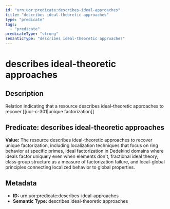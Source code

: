 ```yaml
---
id: "urn:uor:predicate:describes-ideal-approaches"
title: "describes ideal-theoretic approaches"
type: "predicate"
tags:
  - "predicate"
predicateType: "strong"
semanticType: "describes ideal-theoretic approaches"
---
```


# describes ideal-theoretic approaches

## Description

Relation indicating that a resource describes ideal-theoretic approaches to recover [[uor-c-301|unique factorization]]

## Predicate: describes ideal-theoretic approaches

**Value:** The resource describes ideal-theoretic approaches to recover unique factorization, including localization techniques that focus on ring behavior at specific primes, ideal factorization in Dedekind domains where ideals factor uniquely even when elements don't, fractional ideal theory, class group structure as a measure of factorization failure, and local-global principles connecting localized behavior to global properties.

## Metadata

- **ID:** urn:uor:predicate:describes-ideal-approaches
- **Semantic Type:** describes ideal-theoretic approaches
